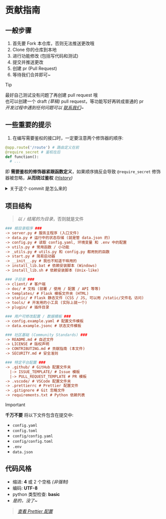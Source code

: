 # 贡献指南

## 一般步骤

1. 首先要 Fork 本仓库，否则无法推送更改哦
2. Clone 你的仓库到本地
3. 进行功能修改 (包括写代码和测试)
4. 提交并推送更改
5. 创建 pr (Pull Request)
6. 等待我们合并即可~

> [!TIP]
> 最好自己测试没有问题了再创建 pull request 哦 <br/>
> 也可以创建一个 draft *(草稿)* pull request，等功能写好再转成普通的 pr <br/>
> *开发过程中遇到任何问题可以 [联系我们](https://siiway.top/about/contact)~*

## 一些重要的提示

1. 在编写需要鉴权的接口时，一定要注意两个修饰器的顺序:

```py
@app.route('/route') # 路由定义在前
@require_secret # 鉴权在后
def function():
  # ...
```

即 **需要鉴权的修饰器紧跟函数定义**，如果顺序搞反会导致 `@require_secret` 修饰器被忽略，**从而绕过鉴权** *([History](https://github.com/wyf9/sleepy/commit/797e3441096a3644a58e1baf9988972b61a47def))*

<details>
<summary>关于这个 commit 是怎么来的</summary>

[Click Here](https://alist.siiway.top/img/sleepy-25-4-12) *(不保证能访问)*

</details>

## 项目结构

> *以 `/` 结尾的为目录*，否则就是文件

```ini
### 根目录程序 ###
-> server.py # 服务主程序 (入口文件)
-> data.py # 运行中的状态存储 (就是管 data.json 的)
-> config.py # 读取 config.yaml, 环境变量 和 .env 中的配置
-> utils.py # 常用函数 / 小功能
-> _utils.py # utils.py 和 config.py 都用到的函数
-> start.py # 简易启动器
-> __init__.py # 我也不知道干嘛用的
-> install_lib.bat # 依赖安装脚本 (Windows)
-> install_lib.sh # 依赖安装脚本 (Unix-like)
```

```ini
### 子目录 ###
-> client/ # 客户端
-> doc/ # 文档 (部署 / 使用 / 配置 / API 等等)
-> templates/ # Flask 模板文件夹 (HTML)
-> static/ # Flask 静态文件 (CSS / JS, 可以用 /static/文件名 访问)
-> tools/ # 开发用的小工具 (实际上就一个)
-> plugin/ # 插件目录
```

```ini
### 用户可修改配置 / 数据模板 ###
-> config.example.yaml # 配置文件模板
-> data.example.jsonc # 状态文件模板
```

```ini
### 社区基础 (Community Standards) ###
-> README.md # 自述文件
-> LICENSE # 版权声明
-> CONTRIBUTING.md # 贡献指南 (本文件)
-> SECURITY.md # 安全准则
```

```ini
### 特定平台配置 ###
-> .github/ # GitHub 配置文件夹
  |-> ISSUE_TEMPLATE/ # Issue 模板
  |-> PULL_REQUEST_TEMPLATE # PR 模板
-> .vscode/ # VSCode 配置文件夹
-> .prettierrc # Prettier 配置文件
-> .gitignore # Git 忽略文件
-> requirements.txt # Python 依赖列表
```

> [!IMPORTANT]
> **千万不要** 将以下文件包含在提交中:
> - `config.yaml`
> - `config.toml`
> - `config/config.yaml`
> - `config/config.toml`
> - `.env`
> - `data.json`

## 代码风格

- 缩进: **4** 或 2 个空格 *(非强制)*
- 编码: **UTF-8**
- python 类型检查: **basic**
- *是的，没了~*

> *[查看 Prettier 配置](./.prettierrc.json)*